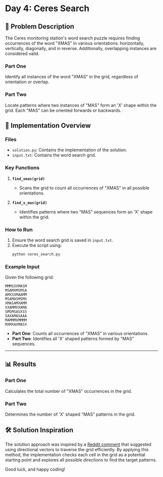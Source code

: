
# Day 4: Ceres Search

## 📝 Problem Description

The Ceres monitoring station's word search puzzle requires finding occurrences of the word "XMAS" in various orientations: horizontally, vertically, diagonally, and in reverse. Additionally, overlapping instances are considered valid.

### Part One

Identify all instances of the word "XMAS" in the grid, regardless of orientation or overlap.

### Part Two

Locate patterns where two instances of "MAS" form an 'X' shape within the grid. Each "MAS" can be oriented forwards or backwards.

## 🔧 Implementation Overview

### Files

- `solution.py`: Contains the implementation of the solution.
- `input.txt`: Contains the word search grid.

### Key Functions

1. **`find_xmas(grid)`**
   - Scans the grid to count all occurrences of "XMAS" in all possible orientations.

2. **`find_x_mas(grid)`**
   - Identifies patterns where two "MAS" sequences form an 'X' shape within the grid.

### How to Run

1. Ensure the word search grid is saved in `input.txt`.
2. Execute the script using:
   ```bash
   python ceres_search.py
   ```

### Example Input

Given the following grid:

```
MMMSXXMASM
MSAMXMSMSA
AMXSXMAAMM
MSAMASMSMX
XMASAMXAMM
XXAMMXXAMA
SMSMSASXSS
SAXAMASAAA
MAMMMXMMMM
MXMXAXMASX
```

- **Part One**: Counts all occurrences of "XMAS" in various orientations.
- **Part Two**: Identifies all 'X' shaped patterns formed by "MAS" sequences.

---

## 📊 Results

### Part One

Calculates the total number of "XMAS" occurrences in the grid.

### Part Two

Determines the number of 'X' shaped "MAS" patterns in the grid.

## 🛠️ Solution Inspiration

The solution approach was inspired by a [Reddit comment](https://www.reddit.com/r/adventofcode/comments/1h689qf/2024_day_4_solutions/m0bw4f7/) that suggested using directional vectors to traverse the grid efficiently. By applying this method, the implementation checks each cell in the grid as a potential starting point and explores all possible directions to find the target patterns.

Good luck, and happy coding!
